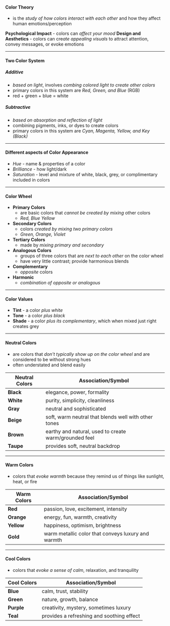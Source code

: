 #### Color Theory 
- is the *study of how colors interact with each other* and how they affect human emotions/perception

**Psychological Impact** - colors can *affect your mood*
**Design and Aesthetics** - colors can cre*ate appealing visuals* to attract attention, convey messages, or evoke emotions

---
#### Two Color System
##### Additive 
- *based on light*, involves *combing colored light to create other colors*
- primary colors in this system are *Red, Green, and Blue* (RGB)
- red + green + blue = white
##### Subtractive 
- *based on absorption and reflection of light*
- combining pigments, inks, or dyes to create colors
- primary colors in this system are *Cyan, Magenta, Yellow, and Key (Black)*

---
#### Different aspects of Color Appearance 
- *Hue* - name & properties of a color
- *Brilliance* - how light/dark
- *Saturation* - level and mixture of white, black, grey, or complimentary included in colors

---
#### Color Wheel
- **Primary Colors**
	- are basic colors that *cannot be created by mixing* other colors
	- *Red, Blue Yellow*
- **Secondary Colors**
	- colors *created by mixing two primary colors*
	- *Green, Orange, Violet*
- **Tertiary Colors**
	- made by *mixing primary and secondary*
- **Analogous Colors**
	- groups of three colors that are *next to each other* on the color wheel
	- have very little contrast; provide harmonious blends
- **Complementary**
	- *opposite* colors
- **Harmonic**
	- *combination of opposite or analogous* 
	
---
#### Color Values
- **Tint** - a color *plus white*
- **Tone** - a color *plus black*
- **Shade** - a color *plus its complementary*, which when mixed just right creates grey

---
#### Neutral Colors
- are colors that *don't typically show up on the color wheel* and are considered to be without strong hues
- often understated and blend easily

| Neutral Colors | Association/Symbol                                    |
| -------------- | ----------------------------------------------------- |
| **Black**      | elegance, power, formality                            |
| **White**      | purity, simplicity, cleanliness                       |
| **Gray**       | neutral and sophisticated                             |
| **Beige**      | soft, warm neutral that blends well with other tones  |
| **Brown**      | earthy and natural, used to create warm/grounded feel |
| **Taupe**      | provides soft, neutral backdrop                       |

---
#### Warm Colors
- colors that *evoke warmth* because they remind us of things like sunlight, heat, or fire

| Warm Colors | Association/Symbol                                 |
| ----------- | -------------------------------------------------- |
| **Red**         | passion, love, excitement, intensity               |
| **Orange**      | energy, fun, warmth, creativity                    |
| **Yellow**      | happiness, optimism, brightness                    |
| **Gold**        | warm metallic color that conveys luxury and warmth |

---
#### Cool Colors
- colors that *evoke a sense of calm*, relaxation, and tranquility

| Cool Colors | Association/Symbol                        |
| ----------- | ----------------------------------------- |
| **Blue**    | calm, trust, stability                    |
| **Green**   | nature, growth, balance                   |
| **Purple**  | creativity, mystery, sometimes luxury     |
| **Teal**    | provides a refreshing and soothing effect |

